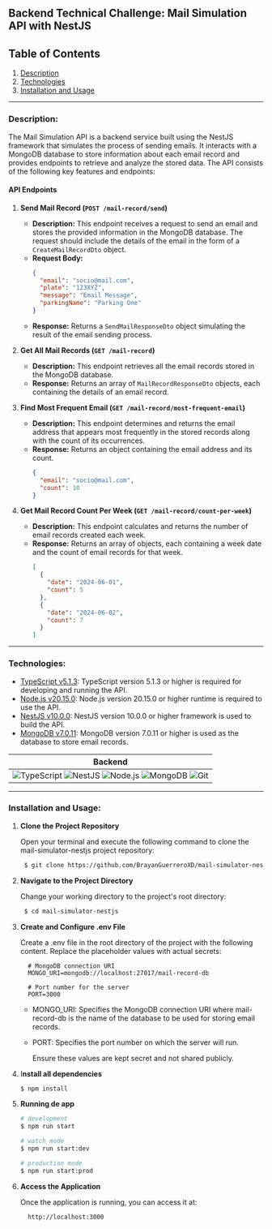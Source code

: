 ## Backend Technical Challenge: Mail Simulation API with NestJS
## Table of Contents
1. [Description](#description)
2. [Technologies](#technologies)
3. [Installation and Usage](#installation-and-usage)

___
### Description: 

The Mail Simulation API is a backend service built using the NestJS framework that simulates the process of sending emails. It interacts with a MongoDB database to store information 
about each email record and provides endpoints to retrieve and analyze the stored data. The API consists of the following key features and endpoints:

#### API Endpoints

1. **Send Mail Record (`POST /mail-record/send`)**
   - **Description:** This endpoint receives a request to send an email and stores the provided information in the MongoDB database. The request should include the details of the email in the form of a `CreateMailRecordDto` object.
   - **Request Body:**
     ```json
     {
       "email": "socio@mail.com",
       "plate": "123XYZ",
       "message": "Email Message",
       "parkingName": "Parking One"
     }
     ```
   - **Response:** Returns a `SendMailResponseDto` object simulating the result of the email sending process.

2. **Get All Mail Records (`GET /mail-record`)**
   - **Description:** This endpoint retrieves all the email records stored in the MongoDB database.
   - **Response:** Returns an array of `MailRecordResponseDto` objects, each containing the details of an email record.

3. **Find Most Frequent Email (`GET /mail-record/most-frequent-email`)**
   - **Description:** This endpoint determines and returns the email address that appears most frequently in the stored records along with the count of its occurrences.
   - **Response:** Returns an object containing the email address and its count.
     ```json
     {
       "email": "socio@mail.com",
       "count": 10
     }
     ```

4. **Get Mail Record Count Per Week (`GET /mail-record/count-per-week`)**
   - **Description:** This endpoint calculates and returns the number of email records created each week.
   - **Response:** Returns an array of objects, each containing a week date and the count of email records for that week.
     ```json
     [
       {
         "date": "2024-06-01",
         "count": 5
       },
       {
         "date": "2024-06-02",
         "count": 7
       }
     ]
     ```
     
___
### Technologies:
- [TypeScript v5.1.3](https://www.typescriptlang.org/ "TypeScript"): TypeScript version 5.1.3 or higher is required for developing and running the API.
- [Node.js v20.15.0](https://nodejs.org/ "Node.js"): Node.js version 20.15.0 or higher runtime is required to use the API.
- [NestJS v10.0.0](https://nestjs.com/ "NestJS"): NestJS version 10.0.0 or higher framework is used to build the API.
- [MongoDB v7.0.11](https://www.mongodb.com/ "MongoDB"): MongoDB version 7.0.11 or higher is used as the database to store email records.

|Backend|
|---|
|![TypeScript](https://img.shields.io/badge/TypeScript-007ACC?style=for-the-badge&logo=typescript&logoColor=white) ![NestJS](https://img.shields.io/badge/NestJS-E0234E?style=for-the-badge&logo=nestjs&logoColor=white) ![Node.js](https://img.shields.io/badge/Node.js-339933?style=for-the-badge&logo=nodedotjs&logoColor=white) ![MongoDB](https://img.shields.io/badge/MongoDB-47A248?style=for-the-badge&logo=mongodb&logoColor=white) ![Git](https://img.shields.io/badge/GIT-E44C30?style=for-the-badge&logo=git&logoColor=white)|


___
### Installation and Usage:

1. **Clone the Project Repository**

   Open your terminal and execute the following command to clone the mail-simulator-nestjs project repository:

   ```bash
    $ git clone https://github.com/BrayanGuerreroXD/mail-simulator-nestjs.git
   ```

2. **Navigate to the Project Directory**

   Change your working directory to the project's root directory:

   ```bash
    $ cd mail-simulator-nestjs
   ```

3. **Create and Configure .env File**

   Create a .env file in the root directory of the project with the following content. Replace the placeholder values with actual secrets:

   ```dotenv
     # MongoDB connection URI
     MONGO_URI=mongodb://localhost:27017/mail-record-db

     # Port number for the server
     PORT=3000
   ```
   - MONGO_URI: Specifies the MongoDB connection URI where mail-record-db is the name of the database to be used for storing email records.
   - PORT: Specifies the port number on which the server will run.

     Ensure these values are kept secret and not shared publicly.

5. I**nstall all dependencies**
   
    ```bash
    $ npm install
    ```

6. **Running de app**

    ```bash
    # development
    $ npm run start
    
    # watch mode
    $ npm run start:dev
    
    # production mode
    $ npm run start:prod
    ```

7. **Access the Application**

   Once the application is running, you can access it at:

   ```sh
     http://localhost:3000
   ```
